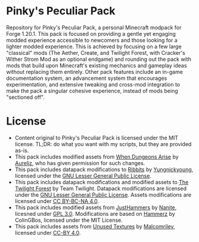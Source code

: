 # Pinky's Peculiar Pack

Repository for Pinky's Peculiar Pack, a personal Minecraft modpack for Forge 1.20.1. This pack is focused on providing a gentle yet engaging modded experience accessible to newcomers and those looking for a lighter modded experience. This is achieved by focusing on a few large "classical" mods (The Aether, Create, and Twilight Forest, with Cracker's Wither Strom Mod as an optional endgame) and rounding out the pack with mods that build upon Minecraft's existing mechanics and gameplay ideas without replacing them entirely. Other pack features include an in-game documentation system, an advancement system that encourages experimentation, and extensive tweaking and cross-mod integration to make the pack a singular cohesive experience, instead of mods being "sectioned off".

# License

* Content original to Pinky's Peculiar Pack is licensed under the MIT license. TL;DR: do what you want with my scripts, but they are provided as-is.
* This pack includes modified assets from [When Dungeons Arise](https://www.curseforge.com/minecraft/mc-mods/when-dungeons-arise) by [Aureljz](https://www.curseforge.com/members/aureljz/), who has given permission for such changes.
* This pack includes datapack modifications to [Ribbits](https://github.com/yungnickyoung/Ribbits) by [Yungnickyoung](https://github.com/yungnickyoung/), licensed under the [GNU Lesser General Public License](https://github.com/yungnickyoung/Ribbits).
* This pack includes datapack modifications and modified assets to [The Twilight Forest](https://github.com/TeamTwilight/twilightforest) by Team Twilight. Datapack modifications are licensed under the [GNU Lesser General Public License](https://github.com/TeamTwilight/twilightforest/blob/1.21.x/LICENSE). Assets modifications are licensed under [CC BY-BC-NA 4.0](https://github.com/TeamTwilight/twilightforest/blob/1.21.x/ASSET_LICENSE).
* This pack includes modified assets from [JustHammers](https://github.com/Nanite/JustHammers) by [Nanite](https://github.com/nanite), licesned under [GPL 3.0](https://github.com/Nanite/JustHammers?tab=GPL-3.0-1-ov-file#readme). Modifications are based on [Hammerz](https://github.com/ColinGBos/Hammerz) by ColinGBos, licensed under the MIT License.
* This pack includes assets from [Unused Textures](https://github.com/malcolmriley/unused-textures) by [Malcomriley](https://github.com/malcolmriley), licensed under [CC-BY 4.0](https://github.com/malcolmriley/unused-textures?tab=CC-BY-4.0-1-ov-file#readme).
